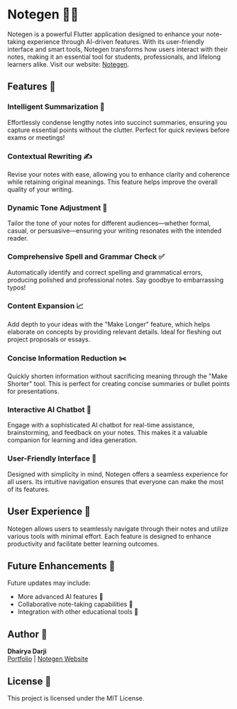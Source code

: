 # Notegen 📓✨

Notegen is a powerful Flutter application designed to enhance your note-taking experience through AI-driven features. With its user-friendly interface and smart tools, Notegen transforms how users interact with their notes, making it an essential tool for students, professionals, and lifelong learners alike. Visit our website: [Notegen](https://note-gen-omega.vercel.app/).

## Features 🌟

### Intelligent Summarization 📝
Effortlessly condense lengthy notes into succinct summaries, ensuring you capture essential points without the clutter. Perfect for quick reviews before exams or meetings!

### Contextual Rewriting ✍️
Revise your notes with ease, allowing you to enhance clarity and coherence while retaining original meanings. This feature helps improve the overall quality of your writing.

### Dynamic Tone Adjustment 🎤
Tailor the tone of your notes for different audiences—whether formal, casual, or persuasive—ensuring your writing resonates with the intended reader.

### Comprehensive Spell and Grammar Check ✅
Automatically identify and correct spelling and grammatical errors, producing polished and professional notes. Say goodbye to embarrassing typos!

### Content Expansion 📈
Add depth to your ideas with the "Make Longer" feature, which helps elaborate on concepts by providing relevant details. Ideal for fleshing out project proposals or essays.

### Concise Information Reduction ✂️
Quickly shorten information without sacrificing meaning through the "Make Shorter" tool. This is perfect for creating concise summaries or bullet points for presentations.

### Interactive AI Chatbot 🤖
Engage with a sophisticated AI chatbot for real-time assistance, brainstorming, and feedback on your notes. This makes it a valuable companion for learning and idea generation.

### User-Friendly Interface 🎨
Designed with simplicity in mind, Notegen offers a seamless experience for all users. Its intuitive navigation ensures that everyone can make the most of its features.

## User Experience 🌈

Notegen allows users to seamlessly navigate through their notes and utilize various tools with minimal effort. Each feature is designed to enhance productivity and facilitate better learning outcomes.

## Future Enhancements 🚀

Future updates may include:
- More advanced AI features 🤯
- Collaborative note-taking capabilities 🤝
- Integration with other educational tools 🔗

## Author 👤

**Dhairya Darji**  
[Portfolio](https://dhairyadarji.web.app/) | [Notegen Website](https://decisive-site-587276.framer.app/)

## License 📜

This project is licensed under the MIT License.
